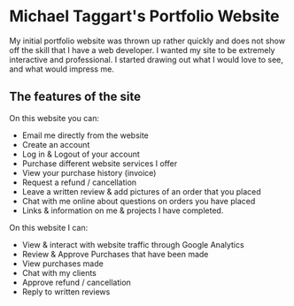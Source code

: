 # Michael Taggart's Portfolio Website

My initial portfolio website was thrown up rather quickly and does not show off the skill that I have a web developer. I wanted my site to be extremely interactive and professional. I started drawing out what I would love to see, and what would impress me.

## The features of the site

On this website you can:
- Email me directly from the website
- Create an account
- Log in & Logout of your account
- Purchase different website services I offer
- View your purchase history (invoice)
- Request a refund / cancellation
- Leave a written review & add pictures of an order that you placed
- Chat with me online about questions on orders you have placed
- Links & information on me & projects I have completed.

On this website I can:
- View & interact with website traffic through Google Analytics
- Review & Approve Purchases that have been made
- View purchases made
- Chat with my clients
- Approve refund / cancellation
- Reply to written reviews